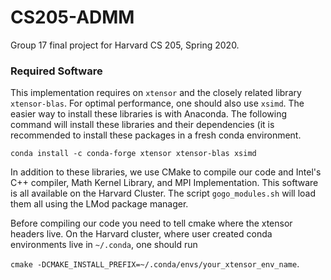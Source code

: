 # CS205-ADMM
Group 17 final project for Harvard CS 205, Spring 2020.
 
### Required Software

This implementation requires on `xtensor` and the closely related library `xtensor-blas`. 
For optimal performance, one should also use `xsimd`.
The easier way to install these libraries is with Anaconda. The following command will
install these libraries and their dependencies (it is recommended to install these packages in
a fresh conda environment.

```conda install -c conda-forge xtensor xtensor-blas xsimd```

In addition to these libraries, we use CMake to compile our code and Intel's C++ compiler, 
Math Kernel Library, and MPI Implementation. This software is all available on the Harvard Cluster.
The script `gogo_modules.sh` will load them all using the LMod package manager.

Before compiling our code you need to tell cmake where the xtensor headers live. 
On the Harvard cluster, where user created conda environments live in 
`~/.conda`, one should run 

```cmake -DCMAKE_INSTALL_PREFIX=~/.conda/envs/your_xtensor_env_name```.
